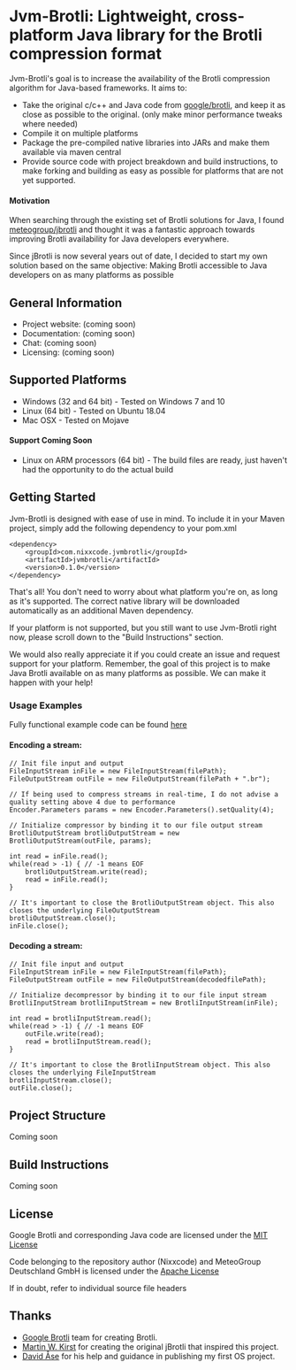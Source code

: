 # Jvm-Brotli: Lightweight, cross-platform Java library for the Brotli compression format

Jvm-Brotli's goal is to increase the availability of the Brotli compression algorithm for Java-based frameworks. It aims to:

- Take the original c/c++ and Java code from [google/brotli](https://github.com/google/brotli), and keep it as close as possible to the original. (only make minor performance tweaks where needed)
- Compile it on multiple platforms
- Package the pre-compiled native libraries into JARs and make them available via maven central
- Provide source code with project breakdown and build instructions, to make forking and building as easy as possible for platforms that are not yet supported.

#### Motivation
When searching through the existing set of Brotli solutions for Java, I found [meteogroup/jbrotli](https://github.com/MeteoGroup/jbrotli) and thought it was a fantastic approach towards improving Brotli availability for Java developers everywhere.

Since jBrotli is now several years out of date, I decided to start my own solution based on the same objective: Making Brotli accessible to Java developers on as many platforms as possible

## General Information

* Project website: (coming soon)
* Documentation: (coming soon)
* Chat: (coming soon)
* Licensing: (coming soon)

## Supported Platforms

* Windows (32 and 64 bit) - Tested on Windows 7 and 10
* Linux (64 bit) - Tested on Ubuntu 18.04
* Mac OSX - Tested on Mojave

#### Support Coming Soon

* Linux on ARM processors (64 bit) - The build files are ready, just haven't had the opportunity to do the actual build

## Getting Started

Jvm-Brotli is designed with ease of use in mind. To include it in your Maven project, simply add the following dependency to your pom.xml

```
<dependency>
    <groupId>com.nixxcode.jvmbrotli</groupId>
    <artifactId>jvmbrotli</artifactId>
    <version>0.1.0</version>
</dependency>
```
That's all! You don't need to worry about what platform you're on, as long as it's supported. The correct native library will be downloaded automatically as an additional Maven dependency.

If your platform is not supported, but you still want to use Jvm-Brotli right now, please scroll down to the "Build Instructions" section. 

We would also really appreciate it if you could create an issue and request support for your platform. Remember, the goal of this project is to make Java Brotli available on as many platforms as possible. We can make it happen with your help!

### Usage Examples

Fully functional example code  can be found [here](https://github.com/nixxcode/jvm-brotli/tree/release-prep/jvmbrotli/src/test/java/com/nixxcode/jvmbrotli/examples)

#### Encoding a stream:
```
// Init file input and output
FileInputStream inFile = new FileInputStream(filePath);
FileOutputStream outFile = new FileOutputStream(filePath + ".br");

// If being used to compress streams in real-time, I do not advise a quality setting above 4 due to performance
Encoder.Parameters params = new Encoder.Parameters().setQuality(4);

// Initialize compressor by binding it to our file output stream
BrotliOutputStream brotliOutputStream = new BrotliOutputStream(outFile, params);

int read = inFile.read();
while(read > -1) { // -1 means EOF
    brotliOutputStream.write(read);
    read = inFile.read();
}

// It's important to close the BrotliOutputStream object. This also closes the underlying FileOutputStream
brotliOutputStream.close();
inFile.close();

```

#### Decoding a stream:
```
// Init file input and output
FileInputStream inFile = new FileInputStream(filePath);
FileOutputStream outFile = new FileOutputStream(decodedfilePath);

// Initialize decompressor by binding it to our file input stream
BrotliInputStream brotliInputStream = new BrotliInputStream(inFile);

int read = brotliInputStream.read();
while(read > -1) { // -1 means EOF
    outFile.write(read);
    read = brotliInputStream.read();
}

// It's important to close the BrotliInputStream object. This also closes the underlying FileInputStream
brotliInputStream.close();
outFile.close();
```

## Project Structure

Coming soon

## Build Instructions

Coming soon

## License

Google Brotli and corresponding Java code are licensed under the [MIT License](https://opensource.org/licenses/MIT)

Code belonging to the repository author (Nixxcode) and MeteoGroup Deutschland GmbH is licensed under the [Apache License](https://www.apache.org/licenses/LICENSE-2.0)

If in doubt, refer to individual source file headers

## Thanks

- [Google Brotli](https://github.com/google/brotli) team for creating Brotli.
- [Martin W. Kirst](https://github.com/nitram509) for creating the original jBrotli that inspired this project.
- [David Åse](https://github.com/tipsy) for his help and guidance in publishing my first OS project.